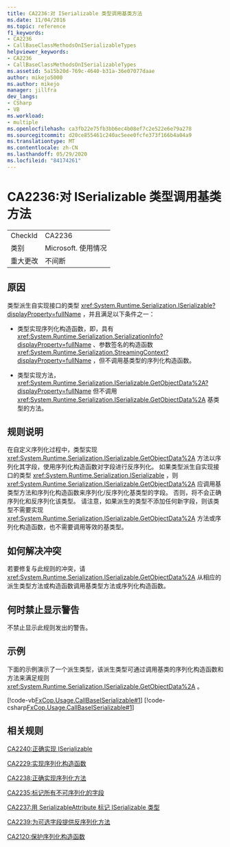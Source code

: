 ```yaml
---
title: CA2236:对 ISerializable 类型调用基类方法
ms.date: 11/04/2016
ms.topic: reference
f1_keywords:
- CA2236
- CallBaseClassMethodsOnISerializableTypes
helpviewer_keywords:
- CA2236
- CallBaseClassMethodsOnISerializableTypes
ms.assetid: 5a15b20d-769c-4640-b31a-36e07077daae
author: mikejo5000
ms.author: mikejo
manager: jillfra
dev_langs:
- CSharp
- VB
ms.workload:
- multiple
ms.openlocfilehash: ca3fb22e75fb3bb6ec4b08ef7c2e522e6e79a278
ms.sourcegitcommit: d20ce855461c240ac5eee0fcfe373f166b4a04a9
ms.translationtype: MT
ms.contentlocale: zh-CN
ms.lasthandoff: 05/29/2020
ms.locfileid: "84174261"
---
```

# <a name="ca2236-call-base-class-methods-on-iserializable-types"></a>CA2236:对 ISerializable 类型调用基类方法

|||
|-|-|
|CheckId|CA2236|
|类别|Microsoft. 使用情况|
|重大更改|不间断|

## <a name="cause"></a>原因
类型派生自实现接口的类型 <xref:System.Runtime.Serialization.ISerializable?displayProperty=fullName> ，并且满足以下条件之一：

- 类型实现序列化构造函数，即，具有 <xref:System.Runtime.Serialization.SerializationInfo?displayProperty=fullName> 、参数签名的构造函数 <xref:System.Runtime.Serialization.StreamingContext?displayProperty=fullName> ，但不调用基类型的序列化构造函数。

- 类型实现方法， <xref:System.Runtime.Serialization.ISerializable.GetObjectData%2A?displayProperty=fullName> 但不调用 <xref:System.Runtime.Serialization.ISerializable.GetObjectData%2A> 基类型的方法。

## <a name="rule-description"></a>规则说明
在自定义序列化过程中，类型实现 <xref:System.Runtime.Serialization.ISerializable.GetObjectData%2A> 方法以序列化其字段，使用序列化构造函数对字段进行反序列化。 如果类型派生自实现接口的类型 <xref:System.Runtime.Serialization.ISerializable> ，则 <xref:System.Runtime.Serialization.ISerializable.GetObjectData%2A> 应调用基类型方法和序列化构造函数来序列化/反序列化基类型的字段。 否则，将不会正确序列化和反序列化该类型。 请注意，如果派生的类型不添加任何新字段，则该类型不需要实现 <xref:System.Runtime.Serialization.ISerializable.GetObjectData%2A> 方法或序列化构造函数，也不需要调用等效的基类型。

## <a name="how-to-fix-violations"></a>如何解决冲突
若要修复与此规则的冲突，请 <xref:System.Runtime.Serialization.ISerializable.GetObjectData%2A> 从相应的派生类型方法或构造函数调用基类型方法或序列化构造函数。

## <a name="when-to-suppress-warnings"></a>何时禁止显示警告
不禁止显示此规则发出的警告。

## <a name="example"></a>示例
下面的示例演示了一个派生类型，该派生类型可通过调用基类的序列化构造函数和方法来满足规则 <xref:System.Runtime.Serialization.ISerializable.GetObjectData%2A> 。

[!code-vb[FxCop.Usage.CallBaseISerializable#1](../code-quality/codesnippet/VisualBasic/ca2236-call-base-class-methods-on-iserializable-types_1.vb)]
[!code-csharp[FxCop.Usage.CallBaseISerializable#1](../code-quality/codesnippet/CSharp/ca2236-call-base-class-methods-on-iserializable-types_1.cs)]

## <a name="related-rules"></a>相关规则
[CA2240:正确实现 ISerializable](../code-quality/ca2240.md)

[CA2229:实现序列化构造函数](../code-quality/ca2229.md)

[CA2238:正确实现序列化方法](../code-quality/ca2238.md)

[CA2235:标记所有不可序列化的字段](../code-quality/ca2235.md)

[CA2237:用 SerializableAttribute 标记 ISerializable 类型](../code-quality/ca2237.md)

[CA2239:为可选字段提供反序列化方法](../code-quality/ca2239.md)

[CA2120:保护序列化构造函数](../code-quality/ca2120.md)
